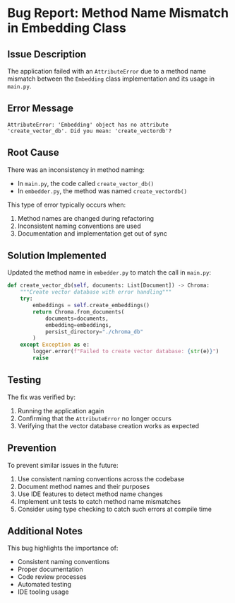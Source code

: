# Bug Report: Method Name Mismatch in Embedding Class

## Issue Description
The application failed with an `AttributeError` due to a method name mismatch between the `Embedding` class implementation and its usage in `main.py`.

## Error Message
```
AttributeError: 'Embedding' object has no attribute 'create_vector_db'. Did you mean: 'create_vectordb'?
```

## Root Cause
There was an inconsistency in method naming:
- In `main.py`, the code called `create_vector_db()`
- In `embedder.py`, the method was named `create_vectordb()`

This type of error typically occurs when:
1. Method names are changed during refactoring
2. Inconsistent naming conventions are used
3. Documentation and implementation get out of sync

## Solution Implemented
Updated the method name in `embedder.py` to match the call in `main.py`:

```python
def create_vector_db(self, documents: List[Document]) -> Chroma:
    """Create vector database with error handling"""
    try:
        embeddings = self.create_embeddings()
        return Chroma.from_documents(
            documents=documents,
            embedding=embeddings,
            persist_directory="./chroma_db"
        )
    except Exception as e:
        logger.error(f"Failed to create vector database: {str(e)}")
        raise
```

## Testing
The fix was verified by:
1. Running the application again
2. Confirming that the `AttributeError` no longer occurs
3. Verifying that the vector database creation works as expected

## Prevention
To prevent similar issues in the future:
1. Use consistent naming conventions across the codebase
2. Document method names and their purposes
3. Use IDE features to detect method name changes
4. Implement unit tests to catch method name mismatches
5. Consider using type checking to catch such errors at compile time

## Additional Notes
This bug highlights the importance of:
- Consistent naming conventions
- Proper documentation
- Code review processes
- Automated testing
- IDE tooling usage 